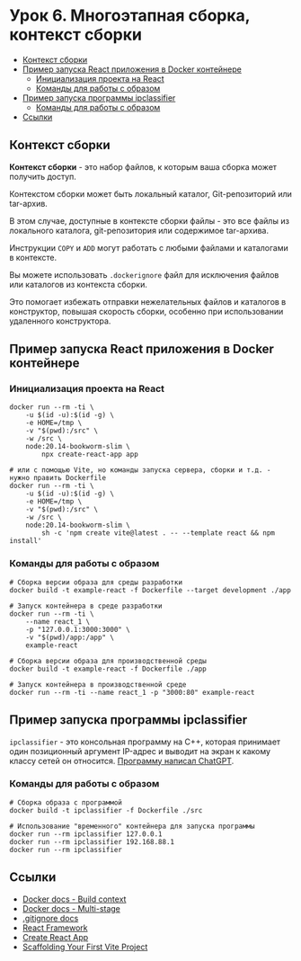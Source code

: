 # Урок 6. Многоэтапная сборка, контекст сборки

- [Контекст сборки](#контекст-сборки)
- [Пример запуска React приложения в Docker контейнере](#пример-запуска-react-приложения-в-docker-контейнере)
  - [Инициализация проекта на React](#инициализация-проекта-на-react)
  - [Команды для работы с образом](#команды-для-работы-с-образом)
- [Пример запуска программы ipclassifier](#пример-запуска-программы-ipclassifier)
  - [Команды для работы с образом](#команды-для-работы-с-образом-1)
- [Ссылки](#ссылки)

## Контекст сборки

**Контекст сборки** - это набор файлов, к которым ваша сборка может получить доступ.

Контекстом сборки может быть локальный каталог, Git-репозиторий или tar-архив.

В этом случае, доступные в контексте сборки файлы - это все файлы из локального каталога, git-репозитория или содержимое tar-архива.

Инструкции `COPY` и `ADD` могут работать с любыми файлами и каталогами в контексте.

Вы можете использовать `.dockerignore` файл для исключения файлов или каталогов из контекста сборки.

Это помогает избежать отправки нежелательных файлов и каталогов в конструктор, повышая скорость сборки, особенно при использовании удаленного конструктора.

## Пример запуска React приложения в Docker контейнере

### Инициализация проекта на React

```shell
docker run --rm -ti \
    -u $(id -u):$(id -g) \
    -e HOME=/tmp \
    -v "$(pwd):/src" \
    -w /src \
    node:20.14-bookworm-slim \
        npx create-react-app app

# или с помощью Vite, но команды запуска сервера, сборки и т.д. - нужно править Dockerfile
docker run --rm -ti \
    -u $(id -u):$(id -g) \
    -e HOME=/tmp \
    -v "$(pwd):/src" \
    -w /src \
    node:20.14-bookworm-slim \
        sh -c 'npm create vite@latest . -- --template react && npm install'
```

### Команды для работы с образом

```shell
# Сборка версии образа для среды разработки
docker build -t example-react -f Dockerfile --target development ./app

# Запуск контейнера в среде разработки
docker run --rm -ti \
    --name react_1 \
    -p "127.0.0.1:3000:3000" \
    -v "$(pwd)/app:/app" \
    example-react

# Сборка версии образа для производственной среды
docker build -t example-react -f Dockerfile ./app

# Запуск контейнера в производственной среде
docker run --rm -ti --name react_1 -p "3000:80" example-react
```

## Пример запуска программы ipclassifier

`ipclassifier` - это консольная программу на C++, которая принимает один позиционный аргумент IP-адрес и выводит на экран к какому классу сетей он относится. [Программу написал ChatGPT](https://chatgpt.com/share/54469448-66d6-44ac-bfee-64f6b20ed30a).

### Команды для работы с образом

```shell
# Сборка образа с программой
docker build -t ipclassifier -f Dockerfile ./src

# Использование "временного" контейнера для запуска программы
docker run --rm ipclassifier 127.0.0.1
docker run --rm ipclassifier 192.168.88.1
docker run --rm ipclassifier
```

## Ссылки

* [Docker docs - Build context](https://docs.docker.com/build/building/context/)
* [Docker docs - Multi-stage](https://docs.docker.com/build/guide/multi-stage/)
* [.gitignore docs](https://git-scm.com/docs/gitignore)
* [React Framework](https://react.dev/)
* [Create React App](https://create-react-app.dev/)
* [Scaffolding Your First Vite Project](https://vitejs.dev/guide/#scaffolding-your-first-vite-project)
